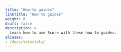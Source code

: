 ```yaml
---
title: "How-to guides"
linkTitle: "How to guides"
weight: 8
draft: false
description: >
  Learn how to use Score with these how-to guides.
aliases:
- /docs/tutorials/
---
```

